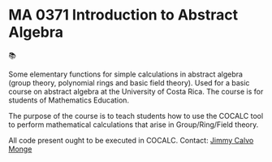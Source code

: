 # MA 0371 Introduction to Abstract Algebra

:books:

Some elementary functions for simple calculations in abstract algebra (group theory, polynomial rings and basic field theory). Used for a basic course on abstract algebra at the University of Costa Rica. The course is for students of Mathematics Education.

The purpose of the course is to teach students how to use the COCALC tool to perform mathematical calculations that arise in Group/Ring/Field theory.

All code present ought to be executed in COCALC.
Contact: [Jimmy Calvo Monge](mailto:jimjocamon94@gmail.com)